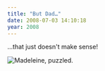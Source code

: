 ```yaml
---
title: "But Dad…"
date: 2008-07-03 14:10:18
year: 2008
---
```

…that just doesn't make sense!

<img src="{{'/files/2008/07/maddie.jpg' | relative_url}}" alt="Madeleine, puzzled." class="centered">
